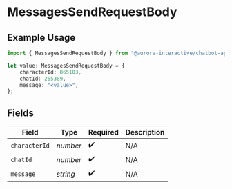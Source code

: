 # MessagesSendRequestBody

## Example Usage

```typescript
import { MessagesSendRequestBody } from "@aurora-interactive/chatbot-api-sdk/models/operations";

let value: MessagesSendRequestBody = {
    characterId: 865103,
    chatId: 265389,
    message: "<value>",
};
```

## Fields

| Field              | Type               | Required           | Description        |
| ------------------ | ------------------ | ------------------ | ------------------ |
| `characterId`      | *number*           | :heavy_check_mark: | N/A                |
| `chatId`           | *number*           | :heavy_check_mark: | N/A                |
| `message`          | *string*           | :heavy_check_mark: | N/A                |